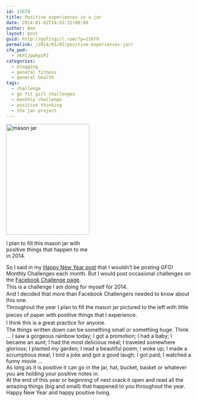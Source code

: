 ```yaml
---
id: 11679
title: Positive experiences in a jar
date: 2014-01-02T14:53:31+00:00
author: Ann
layout: post
guid: http://gofitgirl.com/?p=11679
permalink: /2014/01/02/positive-experiences-jar/
sfw_pwd:
  - nKFCJpwhp1PZ
categories:
  - blogging
  - general fitness
  - general health
tags:
  - challenge
  - go fit girl challenges
  - monthly challenge
  - positive thinking
  - the jar project
---
```

<div id="attachment_11680" style="width: 235px" class="wp-caption alignleft">
  <a href="http://gofitgirl.com/2014/01/positive-experiences-jar/jan-challenge/" rel="attachment wp-att-11680"><img class="size-medium wp-image-11680" alt="mason jar" src="http://gofitgirl.com/wp-content/uploads/2014/01/jan-challenge-225x300.jpg" width="225" height="300" /></a>
  
  <p class="wp-caption-text">
    I plan to fill this mason jar with positive things that happen to me in 2014.
  </p>
</div>

  
So I said in my [Happy New Year post](http://gofitgirl.com/2014/01/happy-new-year/) that I wouldn&#8217;t be posting GFG! Monthly Challenges each month. But I would post occasional challenges on the [Facebook Challenge page](https://www.facebook.com/groups/594110353966116/).  
<span style="line-height: 1.5em;">This is a </span>challenge I am doing for myself for 2014.  
And I decided that more than Facebook Challengers needed to know about this one.  
<span style="line-height: 1.5em;">Throughout the year I plan to fill the mason jar pictured to the left with little pieces of paper with positive things that I experience. </span>  
<span style="line-height: 1.5em;">I think this is a great practice for anyone.</span>  
The things written down can be something small or something huge. Think … I saw a gorgeous rainbow today; I got a promotion; I had a baby; I became an aunt; I had the most delicious meal; I traveled somewhere glorious; I planted my garden; I read a beautiful poem; I woke up; I made a scrumptious meal; I told a joke and got a good laugh; I got paid; I watched a funny movie &#8230;  
As long as it is positive it can go in the jar, hat, bucket, basket or whatever you are holding your positive notes in.  
At the end of this year or beginning of next crack it open and read all the amazing things (big and small) that happened to you throughout the year.  
Happy New Year and happy positive living.